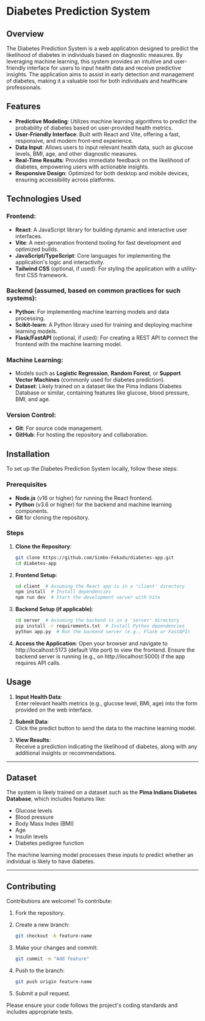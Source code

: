 # Diabetes Prediction System

## Overview
The Diabetes Prediction System is a web application designed to predict the likelihood of diabetes in individuals based on diagnostic measures. By leveraging machine learning, this system provides an intuitive and user-friendly interface for users to input health data and receive predictive insights. The application aims to assist in early detection and management of diabetes, making it a valuable tool for both individuals and healthcare professionals.

## Features
- **Predictive Modeling**: Utilizes machine learning algorithms to predict the probability of diabetes based on user-provided health metrics.
- **User-Friendly Interface**: Built with React and Vite, offering a fast, responsive, and modern front-end experience.
- **Data Input**: Allows users to input relevant health data, such as glucose levels, BMI, age, and other diagnostic measures.
- **Real-Time Results**: Provides immediate feedback on the likelihood of diabetes, empowering users with actionable insights.
- **Responsive Design**: Optimized for both desktop and mobile devices, ensuring accessibility across platforms.

## Technologies Used

### Frontend:
- **React**: A JavaScript library for building dynamic and interactive user interfaces.
- **Vite**: A next-generation frontend tooling for fast development and optimized builds.
- **JavaScript/TypeScript**: Core languages for implementing the application's logic and interactivity.
- **Tailwind CSS** (optional, if used): For styling the application with a utility-first CSS framework.

### Backend (assumed, based on common practices for such systems):
- **Python**: For implementing machine learning models and data processing.
- **Scikit-learn**: A Python library used for training and deploying machine learning models.
- **Flask/FastAPI** (optional, if used): For creating a REST API to connect the frontend with the machine learning model.

### Machine Learning:
- Models such as **Logistic Regression**, **Random Forest**, or **Support Vector Machines** (commonly used for diabetes prediction).
- **Dataset**: Likely trained on a dataset like the Pima Indians Diabetes Database or similar, containing features like glucose, blood pressure, BMI, and age.

### Version Control:
- **Git**: For source code management.
- **GitHub**: For hosting the repository and collaboration.

## Installation
To set up the Diabetes Prediction System locally, follow these steps:

### Prerequisites
- **Node.js** (v16 or higher) for running the React frontend.
- **Python** (v3.6 or higher) for the backend and machine learning components.
- **Git** for cloning the repository.

### Steps
1. **Clone the Repository**:
   ```bash
   git clone https://github.com/Simbo-Fekadu/diabetes-app.git
   cd diabetes-app
2. **Frontend Setup**:

   ```bash
   cd client  # Assuming the React app is in a 'client' directory
   npm install  # Install dependencies
   npm run dev  # Start the development server with Vite
3. **Backend Setup (if applicable)**:

     ```bash
     cd server  # Assuming the backend is in a 'server' directory
     pip install -r requirements.txt  # Install Python dependencies
     python app.py  # Run the backend server (e.g., Flask or FastAPI)

4. **Access the Application**:
Open your browser and navigate to http://localhost:5173 (default Vite port) to view the frontend.
Ensure the backend server is running (e.g., on http://localhost:5000) if the app requires API calls.

## Usage

1. **Input Health Data**:  
   Enter relevant health metrics (e.g., glucose level, BMI, age) into the form provided on the web interface.

2. **Submit Data**:  
   Click the predict button to send the data to the machine learning model.

3. **View Results**:  
   Receive a prediction indicating the likelihood of diabetes, along with any additional insights or recommendations.

---

## Dataset

The system is likely trained on a dataset such as the **Pima Indians Diabetes Database**, which includes features like:  

- Glucose levels  
- Blood pressure  
- Body Mass Index (BMI)  
- Age  
- Insulin levels  
- Diabetes pedigree function  

The machine learning model processes these inputs to predict whether an individual is likely to have diabetes.

---

## Contributing

Contributions are welcome! To contribute:  

1. Fork the repository.  
2. Create a new branch:  
   ```bash
   git checkout -b feature-name
3. Make your changes and commit:

     ```bash
     git commit -m "Add feature"
4. Push to the branch:
   
    ```bash
    git push origin feature-name
5. Submit a pull request.

Please ensure your code follows the project's coding standards and includes appropriate tests.
